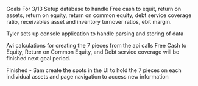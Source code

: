 Goals For 3/13
Setup database to handle Free cash to equit, return on assets, return on equity, return on common equity, debt service coverage
ratio, receivables asset and inventory turnover ratios, ebit margin.

Tyler sets up console application to handle parsing and storing of data

Avi calculations for creating the 7 pieces from the api calls
  Free Cash to Equity, Return on Common Equity, and Debt service coverage will be finished next goal period.

Finished - Sam create the spots in the UI to hold the 7 pieces on each individual assets and page navigation to access new information

